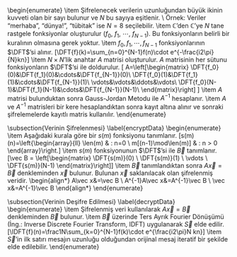 \begin{enumerate}
    \item Şifrelenecek verilerin uzunluğundan büyük ikinin kuvveti olan bir sayı bulunur ve $N$ bu sayıya eşitlenir. \\
    Örnek: Veriler “merhaba”, “dünya!”, “tübitak” ise $N=8$ seçilebilir.
    \item $\mathbb{C}$’den $\mathbb{C}$’ye $N$ tane rastgele fonksiyonlar oluşturulur ($f_0,\ f_1,\ \cdots,\ f_{N-1}$). Bu fonksiyonların belirli bir kuralının olmasına gerek yoktur.
    \item $f_0,f_1,\cdots,f_{N-1}$ fonksiyonlarının $\DFT$’si alınır.
    \[\DFT\{f\}(k)=\sum_{n=0}^{N-1}f(n)\cdot e^{-\frac{i2\pi}{N}kn}\]
    \item $N\times N$’lik anahtar $A$ matrisi oluşturulur. $A$ matrisinin her sütunu fonksiyonların $\DFT$’si ile doldurulur.
    \[
    A=\left[\begin{matrix}
        \DFT\{f_0\}(0)&\DFT\{f_1\}(0)&\cdots&\DFT\{f_{N-1}\}(0)\\
        \DFT\{f_0\}(1)&\DFT\{f_1\}(1)&\cdots&\DFT\{f_{N-1}\}(1)\\
        \vdots&\vdots&\ddots&\vdots\\
        \DFT\{f_0\}(N-1)&\DFT\{f_1\}(N-1)&\cdots&\DFT\{f_{N-1}\}(N-1)\\
    \end{matrix}\right]
    \]
    \item $A$ matrisi bulunduktan sonra Gauss-Jordan Metodu ile $A^{-1}$ hesaplanır.
    \item $A$ ve $A^{-1}$ matrisleri bir kere hesaplandıktan sonra kayıt altına alınır ve sonraki şifrelemelerde kayıtlı matris kullanılır.
\end{enumerate}

\subsection{Verinin Şifrelenmesi} \label{encryptData}
\begin{enumerate}
    \item Aşağıdaki kurala göre bir $s(m)$ fonksiyonu tanımlanır.
    \[s(m)(n)=\left\{\begin{array}{ll}
        \len(m) & : n=0 \\
        m[(n-1)\mod\len(m)] & : n > 0 
    \end{array}\right.\]
    \item $s(m)$ fonksiyonunun $\DFT$’si ile $\vec{B}$ tanımlanır.
    \[\vec B = \left[\begin{matrix}
        \DFT\{s(m)\}(0) \\
        \DFT\{s(m)\}(1) \\
        \vdots \\
        \DFT\{s(m)\}(N-1)
    \end{matrix}\right]\]
    \item $\vec{B}$ tanımlandıktan sonra $A\vec{x}=\vec{B}$ denkleminden $\vec{x}$ bulunur. Bulunan $\vec{x}$ saklanılacak olan şifrelenmiş veridir.
    \begin{align*}
        A\vec x&=\vec B \\
        A^{-1}A\vec x&=A^{-1}\vec B \\
        \vec x&=A^{-1}\vec B
    \end{align*}
\end{enumerate}

\subsection{Verinin Deşifre Edilmesi} \label{decryptData}
\begin{enumerate}
    \item Şifrelenmiş veri kullanılarak $A\vec{x}=\vec{B}$ denkleminden $\vec{B}$ bulunur.
    \item $\vec{B}$ üzerinde Ters Ayrık Fourier Dönüşümü (İng.: Inverse Discrete Fourier Transform, IDFT) uygulanarak $\vec{S}$ elde edilir.
    \[\IDFT\{f\}(n)=\frac1N\sum_{k=0}^{N-1}f(k)\cdot e^{\frac{i2\pi}N kn}\]
    \item $\vec{S}$’in ilk satırı mesajın uzunluğu olduğundan orijinal mesaj iteratif bir şekilde elde edilebilir.
\end{enumerate}

